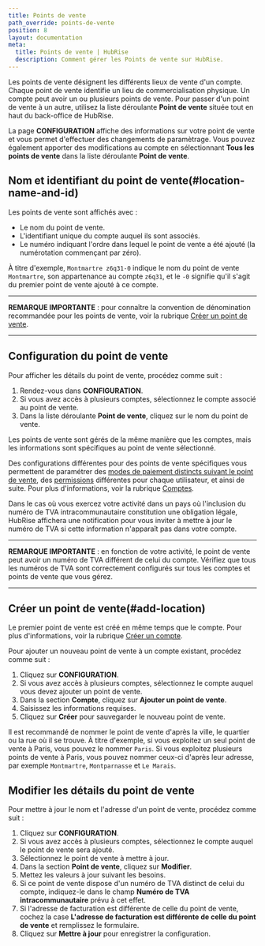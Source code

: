 ```yaml
---
title: Points de vente
path_override: points-de-vente
position: 8
layout: documentation
meta:
  title: Points de vente | HubRise
  description: Comment gérer les Points de vente sur HubRise.
---
```


Les points de vente désignent les différents lieux de vente d'un compte. Chaque point de vente identifie un lieu de commercialisation physique. Un compte peut avoir un ou plusieurs points de vente. Pour passer d'un point de vente à un autre, utilisez la liste déroulante **Point de vente** située tout en haut du back-office de HubRise.

La page **CONFIGURATION** affiche des informations sur votre point de vente et vous permet d'effectuer des changements de paramètrage. Vous pouvez également apporter des modifications au compte en sélectionnant **Tous les points de vente** dans la liste déroulante **Point de vente**.

## Nom et identifiant du point de vente(#location-name-and-id)

Les points de vente sont affichés avec :

- Le nom du point de vente.
- L'identifiant unique du compte auquel ils sont associés.
- Le numéro indiquant l'ordre dans lequel le point de vente a été ajouté (la numérotation commençant par zéro).

À titre d'exemple, `Montmartre z6q31-0` indique le nom du point de vente `Montmartre`, son appartenance au compte `z6q31`, et le `-0` signifie qu'il s'agit du premier point de vente ajouté à ce compte.

---

**REMARQUE IMPORTANTE** : pour connaître la convention de dénomination recommandée pour les points de vente, voir la rubrique [Créer un point de vente](/docs/locations#add-location).

---

## Configuration du point de vente

Pour afficher les détails du point de vente, procédez comme suit :

1. Rendez-vous dans **CONFIGURATION**.
1. Si vous avez accès à plusieurs comptes, sélectionnez le compte associé au point de vente.
1. Dans la liste déroulante **Point de vente**, cliquez sur le nom du point de vente.

Les points de vente sont gérés de la même manière que les comptes, mais les informations sont spécifiques au point de vente sélectionné.

Des configurations différentes pour des points de vente spécifiques vous permettent de paramétrer des [modes de paiement distincts suivant le point de vente](/docs/payment#account-or-location-payments), des [permissions](/docs/permissions) différentes pour chaque utilisateur, et ainsi de suite. Pour plus d'informations, voir la rubrique [Comptes](/docs/account).

Dans le cas où vous exercez votre activité dans un pays où l'inclusion du numéro de TVA intracommunautaire constitution une obligation légale, HubRise affichera une notification pour vous inviter à mettre à jour le numéro de TVA si cette information n'apparaît pas dans votre compte.

---

**REMARQUE IMPORTANTE** : en fonction de votre activité, le point de vente peut avoir un numéro de TVA différent de celui du compte. Vérifiez que tous les numéros de TVA sont correctement configurés sur tous les comptes et points de vente que vous gérez.

---

## Créer un point de vente(#add-location)

Le premier point de vente est créé en même temps que le compte. Pour plus d'informations, voir la rubrique [Créer un compte](/docs/account#create-account).

Pour ajouter un nouveau point de vente à un compte existant, procédez comme suit :

1. Cliquez sur **CONFIGURATION**.
1. Si vous avez accès à plusieurs comptes, sélectionnez le compte auquel vous devez ajouter un point de vente.
1. Dans la section **Compte**, cliquez sur **Ajouter un point de vente**.
1. Saisissez les informations requises.
1. Cliquez sur **Créer** pour sauvegarder le nouveau point de vente.

Il est recommandé de nommer le point de vente d'après la ville, le quartier ou la rue où il se trouve. À titre d'exemple, si vous exploitez un seul point de vente à Paris, vous pouvez le nommer `Paris`. Si vous exploitez plusieurs points de vente à Paris, vous pouvez nommer ceux-ci d'après leur adresse, par exemple `Montmartre`, `Montparnasse` et `Le Marais`.

## Modifier les détails du point de vente

Pour mettre à jour le nom et l'adresse d'un point de vente, procédez comme suit :

1. Cliquez sur **CONFIGURATION**.
1. Si vous avez accès à plusieurs comptes, sélectionnez le compte auquel le point de vente sera ajouté.
1. Sélectionnez le point de vente à mettre à jour.
1. Dans la section **Point de vente**, cliquez sur **Modifier**.
1. Mettez les valeurs à jour suivant les besoins.
1. Si ce point de vente dispose d'un numéro de TVA distinct de celui du compte, indiquez-le dans le champ **Numéro de TVA intracommunautaire** prévu à cet effet.
1. Si l'adresse de facturation est différente de celle du point de vente, cochez la case **L'adresse de facturation est différente de celle du point de vente** et remplissez le formulaire.
1. Cliquez sur **Mettre à jour** pour enregistrer la configuration.
